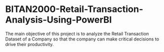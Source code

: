 # BITAN2000-Retail-Transaction-Analysis-Using-PowerBI
The main objective of this project is to analyze the Retail Transaction Dataset of a Company so that the company can make critical decisions to drive their productivity.
